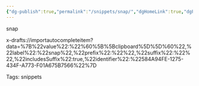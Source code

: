 ```yaml
---
{"dg-publish":true,"permalink":"/snippets/snap/","dgHomeLink":true,"dgPassFrontmatter":false}
---
```


snap

x-drafts://importautocompleteitem?data=%7B%22value%22:%22%60%5B%5Bclipboard%5D%5D%60%22,%22label%22:%22snap%22,%22prefix%22:%22%22,%22suffix%22:%22%22,%22includesSuffix%22:true,%22identifier%22:%22584A94FE-1275-434F-A773-F01A675B7566%22%7D

Tags:
  snippets